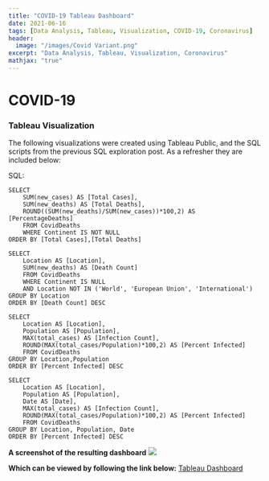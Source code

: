 ```yaml
---
title: "COVID-19 Tableau Dashboard"
date: 2021-06-16
tags: [Data Analysis, Tableau, Visualization, COVID-19, Coronavirus]
header:
  image: "/images/Covid Variant.png"
excerpt: "Data Analysis, Tableau, Visualization, Coronavirus"
mathjax: "true"
---
```


# COVID-19

### Tableau Visualization

The following visualizations were created using Tableau Public, and the SQL scripts from the previous SQL exploration post.
As a refresher they are included below:

SQL:
```
SELECT
	SUM(new_cases) AS [Total Cases],
	SUM(new_deaths) AS [Total Deaths],
	ROUND((SUM(new_deaths)/SUM(new_cases))*100,2) AS [PercentageDeaths]
	FROM CovidDeaths
	WHERE Continent IS NOT NULL
ORDER BY [Total Cases],[Total Deaths]
```
```
SELECT
	Location AS [Location],
	SUM(new_deaths) AS [Death Count]
	FROM CovidDeaths
	WHERE Continent IS NULL
	AND Location NOT IN ('World', 'European Union', 'International')
GROUP BY Location
ORDER BY [Death Count] DESC

```
```
SELECT
	Location AS [Location],
	Population AS [Population],
	MAX(total_cases) AS [Infection Count],
	ROUND(MAX(total_cases/Population)*100,2) AS [Percent Infected]
	FROM CovidDeaths
GROUP BY Location,Population
ORDER BY [Percent Infected] DESC
  ```
  
```
SELECT 
	Location AS [Location],
	Population AS [Population],
	Date AS [Date],
	MAX(total_cases) AS [Infection Count],
	ROUND(MAX(total_cases/Population)*100,2) AS [Percent Infected]
	FROM CovidDeaths
GROUP BY Location, Population, Date
ORDER BY [Percent Infected] DESC
  ```
 
 **A screenshot of the resulting dashboard**
<img src="{{ site.url }}{{ site.baseurl }}/images/Tableau Dashboard.PNG">

**Which can be viewed by following the link below:**
[Tableau Dashboard](https://public.tableau.com/views/COVID-19Dashboard_16238961337830/Dashboard1?:language=en-US&:retry=yes&:display_count=n&:origin=viz_share_link)

